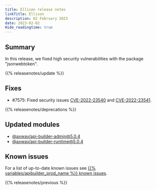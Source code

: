 ```yaml
---
title: Ellison release notes
linkTitle: Ellison
description: 02 February 2023
date: 2023-02-02
Hide_readingtime: true
---
```

## Summary
In this release, we fixed high security vulnerabilities with the package "jsonwebtoken".

{{% releasenotes/update %}}

<!-- ## Breaking changes -->

<!-- ## Features -->

## Fixes
* #7575: Fixed security issues [CVE-2022-23540](https://nvd.nist.gov/vuln/detail/CVE-2022-23540) and [CVE-2022-23541](https://nvd.nist.gov/vuln/detail/CVE-2022-23541).

{{% releasenotes/deprecations %}}

<!-- Regenerate modules/plugins with api-builder-tools generate-release-notes script -->
## Updated modules
* [@axway/api-builder-admin@5.0.4](https://www.npmjs.com/package/@axway/api-builder-admin/v/5.0.4)
* [@axway/api-builder-runtime@5.0.4](https://www.npmjs.com/package/@axway/api-builder-runtime/v/5.0.4)

<!-- ## Updated plugins -->

## Known issues
For a list of up-to-date known issues see [{{% variables/apibuilder_prod_name %}} known issues](/docs/known_issues/).

{{% releasenotes/previous %}}